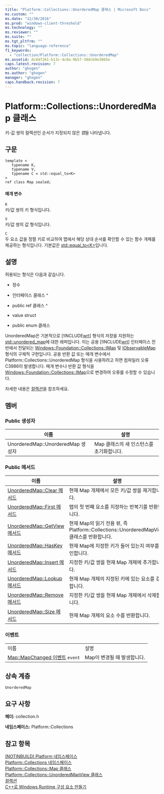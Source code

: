 ```yaml
---
title: "Platform::Collections::UnorderedMap 클래스 | Microsoft Docs"
ms.custom: ""
ms.date: "12/30/2016"
ms.prod: "windows-client-threshold"
ms.technology: ""
ms.reviewer: ""
ms.suite: ""
ms.tgt_pltfrm: ""
ms.topic: "language-reference"
f1_keywords: 
  - "collection/Platform::Collections::UnorderedMap"
ms.assetid: dc84f261-b13c-4c0a-9b57-30dcb9e3065e
caps.latest.revision: 7
author: "ghogen"
ms.author: "ghogen"
manager: "ghogen"
caps.handback.revision: 7
---
```

# Platform::Collections::UnorderedMap 클래스
키\-값 쌍의 컬렉션인 순서가 지정되지 않은 *맵*을 나타냅니다.  
  
## 구문  
  
```scr  
template <  
   typename K,  
   typename V,  
   typename C = std::equal_to<K>  
>  
ref class Map sealed;  
```  
  
#### 매개 변수  
 `K`  
 키\/값 쌍의 키 형식입니다.  
  
 `V`  
 키\/값 쌍의 값 형식입니다.  
  
 `C`  
 두 요소 값을 정렬 키로 비교하여 맵에서 해당 상대 순서를 확인할 수 있는 함수 개체를 제공하는 형식입니다. 기본값은 [std::equal\_to\<K\>](../standard-library/equal-to-struct.md)입니다.  
  
## 설명  
 허용되는 형식은 다음과 같습니다.  
  
-   정수  
  
-   인터페이스 클래스 ^  
  
-   public ref 클래스 ^  
  
-   value struct  
  
-   public enum 클래스  
  
 UnorderedMap은 기본적으로 [!INCLUDE[wrt](../cppcx/includes/wrt-md.md)] 형식의 저장을 지원하는 [std::unordered\_map](../standard-library/unordered-map-class.md)에 대한 래퍼입니다. 이는 공용 [!INCLUDE[wrt](../cppcx/includes/wrt-md.md)] 인터페이스 전반에서 전달되는 [Windows::Foundation::Collections::IMap](http://go.microsoft.com/fwlink/p/?LinkId=262408) 및 [IObservableMap](http://msdn.microsoft.com/library/windows/apps/br226050.aspx) 형식의 구체적 구현입니다. 공용 반환 값 또는 매개 변수에서 Platform::Collections::UnorderedMap 형식을 사용하려고 하면 컴파일러 오류 C3986이 발생합니다. 매개 변수나 반환 값 형식을 [Windows::Foundation::Collections::IMap](http://go.microsoft.com/fwlink/p/?LinkId=262408)으로 변경하여 오류를 수정할 수 있습니다.  
  
 자세한 내용은 [컬렉션](../cppcx/collections-c-cx.md)을 참조하세요.  
  
## 멤버  
  
### Public 생성자  
  
|이름|설명|  
|--------|--------|  
|UnorderedMap::UnorderedMap 생성자|Map 클래스의 새 인스턴스를 초기화합니다.|  
  
### Public 메서드  
  
|이름|설명|  
|--------|--------|  
|[UnorderedMap::Clear 메서드](../cppcx/unorderedmap-clear-method.md)|현재 Map 개체에서 모든 키\/값 쌍을 제거합니다.|  
|[UnorderedMap::First 메서드](../cppcx/unorderedmap-first-method.md)|맵의 첫 번째 요소를 지정하는 반복기를 반환합니다.|  
|[UnorderedMap::GetView 메서드](../cppcx/unorderedmap-getview-method.md)|현재 Map의 읽기 전용 뷰, 즉 Platform::Collections::UnorderedMapView 클래스를 반환합니다.|  
|[UnorderedMap::HasKey 메서드](../cppcx/unorderedmap-haskey-method.md)|현재 Map에 지정한 키가 들어 있는지 여부를 확인합니다.|  
|[UnorderedMap::Insert 메서드](../cppcx/unorderedmap-insert-method.md)|지정한 키\/값 쌍을 현재 Map 개체에 추가합니다.|  
|[UnorderedMap::Lookup 메서드](../cppcx/unorderedmap-lookup-method.md)|현재 Map 개체의 지정된 키에 있는 요소를 검색합니다.|  
|[UnorderedMap::Remove 메서드](../cppcx/unorderedmap-remove-method.md)|지정한 키\/값 쌍을 현재 Map 개체에서 삭제합니다.|  
|[UnorderedMap::Size 메서드](../cppcx/unorderedmap-size-method.md)|현재 Map 개체의 요소 수를 반환합니다.|  
  
### 이벤트  
  
|||  
|-|-|  
|이름|설명|  
|[Map::MapChanged 이벤트](../cppcx/map-mapchanged-event.md) `event`|Map이 변경될 때 발생합니다.|  
  
## 상속 계층  
 `UnorderedMap`  
  
## 요구 사항  
 **헤더:** collection.h  
  
 **네임스페이스:** Platform::Collections  
  
## 참고 항목  
 [\(NOTINBUILD\) Platform 네임스페이스](http://msdn.microsoft.com/ko-kr/f3ce3eab-028c-4204-ba9f-9ab8af17c8c4)   
 [Platform::Collections 네임스페이스](../cppcx/platform-collections-namespace.md)   
 [Platform::Collections::Map 클래스](../cppcx/platform-collections-map-class.md)   
 [Platform::Collections::UnorderedMapView 클래스](../cppcx/platform-collections-unorderedmapview-class.md)   
 [컬렉션](../cppcx/collections-c-cx.md)   
 [C\+\+로 Windows Runtime 구성 요소 만들기](http://msdn.microsoft.com/library/5b7251e6-4271-4f13-af80-c1cf5b1489bf)